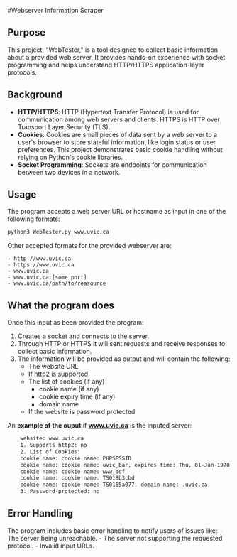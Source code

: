 #Webserver Information Scraper

## Purpose
This project, "WebTester," is a tool designed to collect basic information about a provided web server. It provides hands-on experience with socket programming and helps understand HTTP/HTTPS application-layer protocols.

## Background
- **HTTP/HTTPS**: HTTP (Hypertext Transfer Protocol) is used for communication among web servers and clients. HTTPS is HTTP over Transport Layer Security (TLS).  
- **Cookies**: Cookies are small pieces of data sent by a web server to a user's browser to store stateful information, like login status or user preferences. This project demonstrates basic cookie handling without relying on Python's cookie libraries.
- **Socket Programming**: Sockets are endpoints for communication between two devices in a network.

## Usage
The program accepts a web server URL or hostname as input in one of the following formats:
```bash
python3 WebTester.py www.uvic.ca
```
Other accepted formats for the provided webserver are:

	- http://www.uvic.ca
	- https://www.uvic.ca
	- www.uvic.ca
	- www.uvic.ca:[some port]
	- www.uvic.ca/path/to/reasource

## What the program does
Once this input as been provided the program:
 1. Creates a socket and connects to the server.
 2. Through HTTP or HTTPS it will sent requests and receive responses to collect basic information.
 3. The information will be provided as output and will contain the following:
	- The website URL
	- If http2 is supported
	- The list of cookies (if any)
		- cookie name (if any)
		- cookie expiry time (if any)
		- domain name
	- If the website is password protected

An **example of the ouput** if **www.uvic.ca** is the inputed server:
```bash
	website: www.uvic.ca
	1. Supports http2: no
	2. List of Cookies:
	cookie name: cookie name: PHPSESSID
	cookie name: cookie name: uvic_bar, expires time: Thu, 01-Jan-1970 00:00:01 GMT, domain name: .uvic.ca
	cookie name: cookie name: www_def
	cookie name: cookie name: TS018b3cbd
	cookie name: cookie name: TS0165a077, domain name: .uvic.ca
	3. Password-protected: no
```
## Error Handling
The program includes basic error handling to notify users of issues like:
	- The server being unreachable.
	- The server not supporting the requested protocol.
	- Invalid input URLs.
